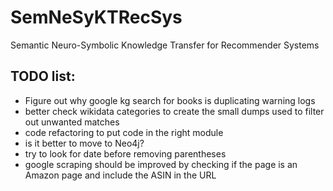 # SemNeSyKTRecSys
Semantic Neuro-Symbolic Knowledge Transfer for Recommender Systems

## TODO list:
- Figure out why google kg search for books is duplicating warning logs
- better check wikidata categories to create the small dumps used to filter out unwanted matches
- code refactoring to put code in the right module
- is it better to move to Neo4j?
- try to look for date before removing parentheses
- google scraping should be improved by checking if the page is an Amazon page and include the ASIN in the URL